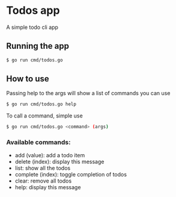 # Todos app

A simple todo cli app

## Running the app

```bash
$ go run cmd/todos.go
```

## How to use

Passing help to the args will show a list of commands you can use

```bash
$ go run cmd/todos.go help
```

To call a command, simple use

```bash
$ go run cmd/todos.go <command> (args)
```

### Available commands:

- add (value): add a todo item
- delete (index): display this message
- list: show all the todos
- complete (index): toggle completion of todos
- clear: remove all todos
- help: display this message
